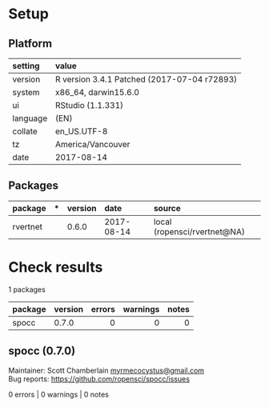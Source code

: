 # Setup

## Platform

|setting  |value                                       |
|:--------|:-------------------------------------------|
|version  |R version 3.4.1 Patched (2017-07-04 r72893) |
|system   |x86_64, darwin15.6.0                        |
|ui       |RStudio (1.1.331)                           |
|language |(EN)                                        |
|collate  |en_US.UTF-8                                 |
|tz       |America/Vancouver                           |
|date     |2017-08-14                                  |

## Packages

|package  |*  |version |date       |source                       |
|:--------|:--|:-------|:----------|:----------------------------|
|rvertnet |   |0.6.0   |2017-08-14 |local (ropensci/rvertnet@NA) |

# Check results

1 packages

|package |version | errors| warnings| notes|
|:-------|:-------|------:|--------:|-----:|
|spocc   |0.7.0   |      0|        0|     0|

## spocc (0.7.0)
Maintainer: Scott Chamberlain <myrmecocystus@gmail.com>  
Bug reports: https://github.com/ropensci/spocc/issues

0 errors | 0 warnings | 0 notes

